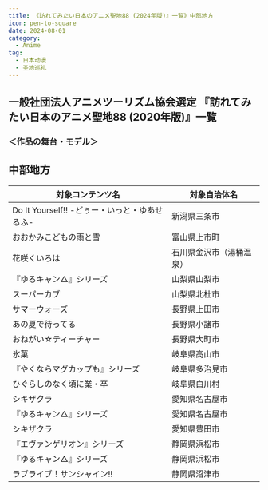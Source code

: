 ```yaml
---
title: 《訪れてみたい日本のアニメ聖地88 (2024年版)』一覧》中部地方
icon: pen-to-square
date: 2024-08-01
category:
  - Anime
tag:
  - 日本动漫
  - 圣地巡礼
---
```

## 一般社団法人アニメツーリズム協会選定 『訪れてみたい日本のアニメ聖地88 (2020年版)』一覧
### ＜作品の舞台・モデル＞
## 中部地方

| 対象コンテンツ名 | 対象自治体名 |
| --- | --- |
| Do It Yourself!! -どぅー・いっと・ゆあせるふ- | 新潟県三条市 |
| おおかみこどもの雨と雪 | 富山県上市町 |
| 花咲くいろは | 石川県金沢市（湯桶温泉） |
| 『ゆるキャン△』シリーズ | 山梨県山梨市 |
| スーパーカブ | 山梨県北杜市 |
| サマーウォーズ | 長野県上田市 |
| あの夏で待ってる | 長野県小諸市 |
| おねがい☆ティーチャー | 長野県大町市 |
| 氷菓 | 岐阜県高山市 |
| 『やくならマグカップも』シリーズ | 岐阜県多治見市 |
| ひぐらしのなく頃に業・卒 | 岐阜県白川村 |
| シキザクラ | 愛知県名古屋市 |
| 『ゆるキャン△』シリーズ | 愛知県名古屋市 |
| シキザクラ | 愛知県豊田市 |
| 『エヴァンゲリオン』シリーズ | 静岡県浜松市 |
| 『ゆるキャン△』シリーズ | 静岡県浜松市 |
| ラブライブ！サンシャイン!! | 静岡県沼津市 |